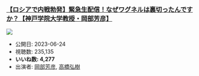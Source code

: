 ### [【ロシアで内戦勃発】緊急生配信！なぜワグネルは裏切ったんですか？【神戸学院大学教授・岡部芳彦】](https://www.youtube.com/watch?v=7t5BL8ioyhU)
[![](https://img.youtube.com/vi/7t5BL8ioyhU/sddefault.jpg)](https://www.youtube.com/watch?v=7t5BL8ioyhU)
-   公開日: 2023-06-24
-   視聴数: 235,135
-   **いいね数: 4,277**
-   出演者: [岡部芳彦](/rehacq_fan/people/岡部芳彦 "wikilink"), [高橋弘樹](/rehacq_fan/people/高橋弘樹 "wikilink")

